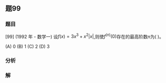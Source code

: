 ## 题99
### 题目
[99] (1992 年 - 数学一) 设$f( x)  = 3{x}^{3} + {x}^{2}| x|$,则使${f}^{( n) }( 0)$存在的最高阶数$n$为(   )。

(A) 0 (B) 1 (C) 2 (D) 3
### 分析

### 解